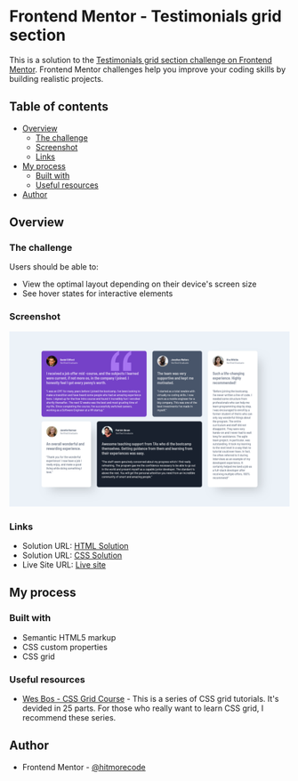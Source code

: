 # Frontend Mentor - Testimonials grid section

This is a solution to the [Testimonials grid section challenge on Frontend Mentor](https://www.frontendmentor.io/challenges/testimonials-grid-section-Nnw6J7Un7/hub). Frontend Mentor challenges help you improve your coding skills by building realistic projects. 

## Table of contents

- [Overview](#overview)
  - [The challenge](#the-challenge)
  - [Screenshot](#screenshot)
  - [Links](#links)
- [My process](#my-process)
  - [Built with](#built-with)
  - [Useful resources](#useful-resources)
- [Author](#author)


## Overview

### The challenge

Users should be able to:

- View the optimal layout depending on their device's screen size
- See hover states for interactive elements

### Screenshot

![](./screenshot/screenshot_01.jpg)


### Links

- Solution URL: [HTML Solution](https://github.com/hitmorecode/testimonials_grid_section/blob/main/index.html)
- Solution URL: [CSS Solution](https://github.com/hitmorecode/testimonials_grid_section/blob/main/css/style.css)
- Live Site URL: [Live site](https://hitmorecode.github.io/testimonials_grid_section/)

## My process

### Built with

- Semantic HTML5 markup
- CSS custom properties
- CSS grid


### Useful resources

- [Wes Bos - CSS Grid Course](https://www.youtube.com/watch?v=T-slCsOrLcc) - This is a series of CSS grid tutorials. It's devided in 25 parts. For those who really want to learn CSS grid, I recommend these series.


## Author

- Frontend Mentor - [@hitmorecode](https://www.frontendmentor.io/profile/hitmorecode)
